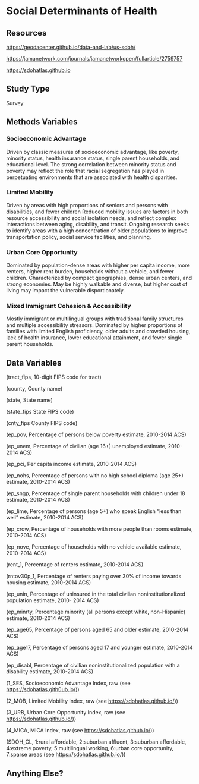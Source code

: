 # Social Determinants of Health

## Resources
https://geodacenter.github.io/data-and-lab/us-sdoh/

https://jamanetwork.com/journals/jamanetworkopen/fullarticle/2759757

https://sdohatlas.github.io

## Study Type
Survey

## Methods Variables

### Socioeconomic Advantage
Driven by classic measures of socioeconomic advantage, like poverty, minority status, health insurance status, single parent households, and educational level. The strong correlation between minority status and poverty may reflect the role that racial segregation has played in perpetuating environments that are associated with health disparities.

### Limited Mobility
Driven by areas with high proportions of seniors and persons with disabilities, and fewer children Reduced mobility issues are factors in both resource accessibility and social isolation needs, and reflect complex interactions between aging, disability, and transit. Ongoing research seeks to identify areas with a high concentration of older populations to improve transportation policy, social service facilities, and planning.

### Urban Core Opportunity
Dominated by population-dense areas with higher per capita income, more renters, higher rent burden, households without a vehicle, and fewer children. Characterized by compact geographies, dense urban centers, and strong economies. May be highly walkable and diverse, but higher cost of living may impact the vulnerable disportionately. 

### Mixed Immigrant Cohesion & Accessibility
Mostly immigrant or multilingual groups with traditional family structures and multiple accessibility stressors. Dominated by higher proportions of families with limited English proficiency, older adults and crowded housing, lack of health insurance, lower educational attainment, and fewer single parent households. 

## Data Variables
(tract_fips, 10-digit FIPS code for tract)

(county, County name)

(state,	State name)

(state_fips	State FIPS code)

(cnty_fips	County FIPS code)

(ep_pov,	Percentage of persons below poverty estimate, 2010-2014 ACS)

(ep_unem,	Percentage of civilian (age 16+) unemployed estimate, 2010-2014 ACS)

(ep_pci,	Per capita income estimate, 2010-2014 ACS)

(ep_nohs,	Percentage of persons with no high school diploma (age 25+) estimate, 2010-2014 ACS)

(ep_sngp,	Percentage of single parent households with children under 18 estimate, 2010-2014 ACS)

(ep_lime,	Percentage of persons (age 5+) who speak English “less than well” estimate, 2010-2014 ACS)

(ep_crow,	Percentage of households with more people than rooms estimate, 2010-2014 ACS)

(ep_nove,	Percentage of households with no vehicle available estimate, 2010-2014 ACS)

(rent_1,	Percentage of renters estimate, 2010-2014 ACS)

(rntov30p_1,	Percentage of renters paying over 30% of income towards housing estimate, 2010-2014 ACS)

(ep_unin,	Percentage of uninsured in the total civilian noninstitutionalized population estimate, 2010- 2014 ACS)

(ep_minrty,	Percentage minority (all persons except white, non-Hispanic) estimate, 2010-2014 ACS)

(ep_age65,	Percentage of persons aged 65 and older estimate, 2010-2014 ACS)

(ep_age17,	Percentage of persons aged 17 and younger estimate, 2010-2014 ACS)

(ep_disabl,	Percentage of civilian noninstitutionalized population with a disability estimate, 2010-2014 ACS)

(1_SES,	Socioeconomic Advantage Index, raw (see https://sdohatlas.gith0ub.io/))

(2_MOB,	Limited Mobility Index, raw (see https://sdohatlas.github.io/))

(3_URB,	Urban Core Opportunity Index, raw (see https://sdohatlas.github.io/))

(4_MICA,	MICA Index, raw (see https://sdohatlas.github.io/))

(SDOH_CL,	1:rural affordable, 2:suburban affluent, 3:suburban affordable, 4:extreme poverty, 5:multilingual working, 6:urban core opportunity, 7:sparse areas (see https://sdohatlas.github.io/))


## Anything Else?

